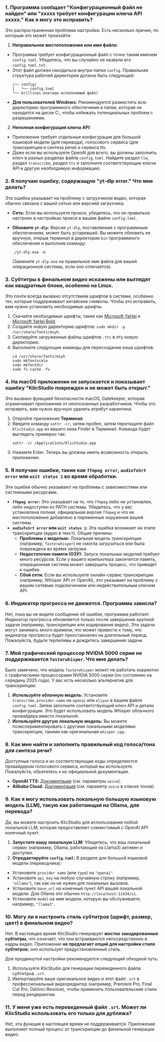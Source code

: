 ### 1. Программа сообщает "Конфигурационный файл не найден" или "xxxxx требует конфигурации ключа API xxxxx." Как я могу это исправить?

Это распространенная проблема настройки. Есть несколько причин, по которым это может произойти:

1. **Неправильное местоположение или имя файла:**

* Программа требует конфигурационный файл с точно таким именем `config.toml`. Убедитесь, что вы случайно не назвали его `config.toml.txt`.
* Этот файл должен находиться внутри папки `config`. Правильная структура рабочей директории должна быть следующей:
  ```
  /── config/
  │   └── config.toml
  └── krillinai.exe(ваш исполняемый файл)
  ```
* **Для пользователей Windows:** Рекомендуется разместить всю директорию программного обеспечения в папке, которая не находится на диске C:, чтобы избежать потенциальных проблем с разрешениями.

2. **Неполная конфигурация ключа API:**

* Приложение требует отдельные конфигурации для большой языковой модели (для перевода), голосового сервиса (для транскрипции и синтеза речи) и сервиса tts.
* Даже если вы используете OpenAI для всего, вы должны заполнить ключ в разных разделах файла `config.toml`. Найдите раздел `llm`, раздел `transcribe`, раздел `tts` и заполните соответствующие ключи API и другую необходимую информацию.

### 2. Я получаю ошибку, содержащую "yt-dlp error." Что мне делать?

Эта ошибка указывает на проблему с загрузчиком видео, которая обычно связана с вашей сетью или версией загрузчика.

* **Сеть:** Если вы используете прокси, убедитесь, что он правильно настроен в настройках прокси в вашем файле `config.toml`.
* **Обновите `yt-dlp`:** Версия `yt-dlp`, поставляемая с программным обеспечением, может быть устаревшей. Вы можете обновить ее вручную, открыв терминал в директории `bin` программного обеспечения и выполнив команду:
  ```
  ./yt-dlp.exe -U
  ```
  
  (Замените `yt-dlp.exe` на правильное имя файла для вашей операционной системы, если оно отличается).

### 3. Субтитры в финальном видео искажены или выглядят как квадратные блоки, особенно на Linux.

Это почти всегда вызвано отсутствием шрифтов в системе, особенно тех, которые поддерживают китайские символы. Чтобы это исправить, вам нужно установить необходимые шрифты.

1. Скачайте необходимые шрифты, такие как [Microsoft YaHei](https://modelscope.cn/models/Maranello/KrillinAI_dependency_cn/resolve/master/%E5%AD%97%E4%BD%93/msyh.ttc) и [Microsoft YaHei Bold](https://modelscope.cn/models/Maranello/KrillinAI_dependency_cn/resolve/master/%E5%AD%97%E4%BD%93/msyhbd.ttc).
2. Создайте новую директорию шрифтов: `sudo mkdir -p /usr/share/fonts/msyh`.
3. Скопируйте загруженные файлы шрифтов `.ttc` в эту новую директорию.
4. Выполните следующие команды для пересоздания кэша шрифтов:
    ```
    cd /usr/share/fonts/msyh
    sudo mkfontscale
    sudo mkfontdir
    sudo fc-cache -fv
    ```

### 4. На macOS приложение не запускается и показывает ошибку "KlicStudio поврежден и не может быть открыт."

Это вызвано функцией безопасности macOS, Gatekeeper, которая ограничивает приложения от неопознанных разработчиков. Чтобы это исправить, вам нужно вручную удалить атрибут карантина.

1. Откройте приложение **Терминал**.
2. Введите команду `xattr -cr`, затем пробел, затем перетащите файл `KlicStudio.app` из вашего окна Finder в Терминал. Команда будет выглядеть примерно так:
    ```
    xattr -cr /Applications/KlicStudio.app
    ```
3. Нажмите Enter. Теперь вы должны иметь возможность открыть приложение.

### 5. Я получаю ошибки, такие как `ffmpeg error`, `audioToSrt error` или `exit status 1` во время обработки.

Эти ошибки обычно указывают на проблемы с зависимостями или системными ресурсами.

* **`ffmpeg error`:** Это указывает на то, что `ffmpeg` либо не установлен, либо недоступен из PATH системы. Убедитесь, что у вас установлена полная, официальная версия `ffmpeg` и что ее местоположение добавлено в переменные окружения вашей системы.
* **`audioToSrt error` или `exit status 1`:** Эта ошибка возникает на этапе транскрипции (аудио в текст). Общие причины:
  * **Проблемы с моделью:** Локальная модель транскрипции (например, `fasterwhisper`) не смогла загрузиться или была повреждена во время загрузки.
  * **Недостаточно памяти (ОЗУ):** Запуск локальных моделей требует много ресурсов. Если у вашего компьютера закончится память, операционная система может завершить процесс, что приведет к ошибке.
  * **Сбой сети:** Если вы используете онлайн-сервис транскрипции (например, Whisper API от OpenAI), это указывает на проблему с вашим сетевым подключением или недействительным ключом API.

### 6. Индикатор прогресса не движется. Программа зависла?

Нет, пока вы не видите сообщение об ошибке, программа работает. Индикатор прогресса обновляется только после завершения крупной задачи (например, транскрипции или кодирования видео). Эти задачи могут занимать много времени, что может привести к тому, что индикатор прогресса будет приостановлен на длительный период. Пожалуйста, будьте терпеливы и дождитесь завершения задачи.

### 7. Мой графический процессор NVIDIA 5000 серии не поддерживается `fasterwhisper`. Что мне делать?

Было замечено, что модель `fasterwhisper` может не работать корректно с графическими процессорами NVIDIA 5000 серии (по состоянию на середину 2025 года). У вас есть несколько альтернатив для транскрипции:

1. **Используйте облачную модель:** Установите `transcribe.provider.name` на `openai` или `aliyun` в вашем файле `config.toml`. Затем заполните соответствующий ключ API и детали конфигурации. Это будет использовать модель Whisper облачного провайдера вместо локальной.
2. **Используйте другую локальную модель:** Вы можете поэкспериментировать с другими локальными моделями транскрипции, такими как оригинальная `whisper.cpp`.

### 8. Как мне найти и заполнить правильный код голоса/тона для синтеза речи?

Доступные голоса и их соответствующие коды определяются провайдером голосового сервиса, который вы используете. Пожалуйста, обратитесь к их официальной документации.

* **OpenAI TTS:** [Документация](https://platform.openai.com/docs/guides/text-to-speech/api-reference) (см. параметры `voice`).
* **Alibaba Cloud:** [Документация](https://help.aliyun.com/zh/isi/developer-reference/overview-of-speech-synthesis) (см. параметр `voice` в списке тонов).

### 9. Как я могу использовать локальную большую языковую модель (LLM), такую как работающая на Ollama, для перевода?

Да, вы можете настроить KlicStudio для использования любой локальной LLM, которая предоставляет совместимый с OpenAI API конечный пункт.

1. **Запустите вашу локальную LLM:** Убедитесь, что ваш локальный сервис (например, Ollama, работающий на Llama3) активен и доступен.
2. **Отредактируйте `config.toml`:** В разделе для большой языковой модели (переводчика):

* Установите `provider name` (или `type`) на `"openai"`.
* Установите `api_key` на любую случайную строку (например, `"ollama"`), так как он не нужен для локальных вызовов.
* Установите `base_url` на конечный пункт API вашей локальной модели. Для Ollama это обычно `http://localhost:11434/v1`.
* Установите `model` на имя модели, которую вы обслуживаете, например, `"llama3"`.

### 10. Могу ли я настроить стиль субтитров (шрифт, размер, цвет) в финальном видео?

Нет. В настоящее время KlicStudio генерирует **жестко закодированные субтитры**, что означает, что они встраиваются непосредственно в кадры видео. Приложение **не предлагает опций для настройки стиля субтитров**; оно использует предустановленный стиль.

Для продвинутой настройки рекомендуется следующий обходной путь:

1. Используйте KlicStudio для генерации переведенного файла субтитров `.srt`.
2. Импортируйте ваше оригинальное видео и этот файл `.srt` в профессиональный видеоредактор (например, Premiere Pro, Final Cut Pro, DaVinci Resolve), чтобы применить пользовательские стили перед рендерингом.

### 11. У меня уже есть переведенный файл `.srt`. Может ли KlicStudio использовать его только для дубляжа?

Нет, эта функция в настоящее время не поддерживается. Приложение выполняет полный процесс от транскрипции до финальной генерации видео.